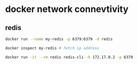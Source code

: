 # docker network connevtivity

## redis 
```bash
docker run --name my-redis -p 6379:6379 -d redis 

docker inspect my-redis # fetch ip address

docker run -it --rm redis redis-cli -h 172.17.0.2 -p 6379
```
